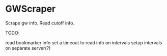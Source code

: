 # GWScraper

Scrape gw info. Read cutoff info.

TODO:

read bookmarker info
set a timeout to read info on intervals
setup intervals on separate server(?)